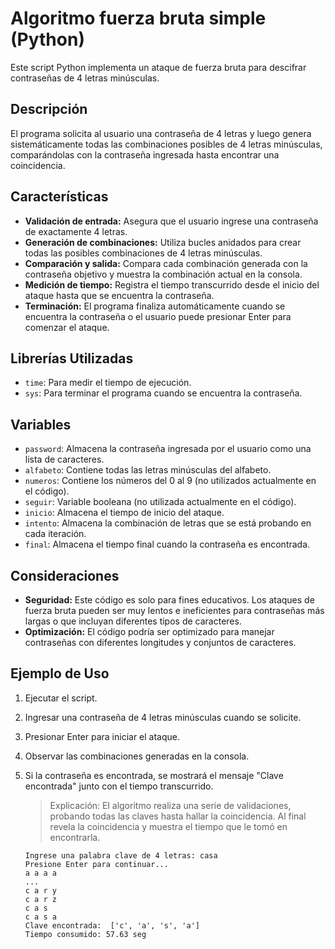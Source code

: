 # Algoritmo fuerza bruta simple (Python)

Este script Python implementa un ataque de fuerza bruta para descifrar contraseñas de 4 letras minúsculas.

## Descripción

El programa solicita al usuario una contraseña de 4 letras y luego genera sistemáticamente todas las combinaciones posibles de 4 letras minúsculas, comparándolas con la contraseña ingresada hasta encontrar una coincidencia.

## Características

-   **Validación de entrada:** Asegura que el usuario ingrese una contraseña de exactamente 4 letras.
-   **Generación de combinaciones:** Utiliza bucles anidados para crear todas las posibles combinaciones de 4 letras minúsculas.
-   **Comparación y salida:** Compara cada combinación generada con la contraseña objetivo y muestra la combinación actual en la consola.
-   **Medición de tiempo:** Registra el tiempo transcurrido desde el inicio del ataque hasta que se encuentra la contraseña.
-   **Terminación:** El programa finaliza automáticamente cuando se encuentra la contraseña o el usuario puede presionar Enter para comenzar el ataque.

## Librerías Utilizadas

-   `time`: Para medir el tiempo de ejecución.
-   `sys`: Para terminar el programa cuando se encuentra la contraseña.

## Variables

-   `password`: Almacena la contraseña ingresada por el usuario como una lista de caracteres.
-   `alfabeto`: Contiene todas las letras minúsculas del alfabeto.
-   `numeros`: Contiene los números del 0 al 9 (no utilizados actualmente en el código).
-   `seguir`: Variable booleana (no utilizada actualmente en el código).
-   `inicio`: Almacena el tiempo de inicio del ataque.
-   `intento`: Almacena la combinación de letras que se está probando en cada iteración.
-   `final`: Almacena el tiempo final cuando la contraseña es encontrada.

## Consideraciones

-   **Seguridad:** Este código es solo para fines educativos. Los ataques de fuerza bruta pueden ser muy lentos e ineficientes para contraseñas más largas o que incluyan diferentes tipos de caracteres.
-   **Optimización:** El código podría ser optimizado para manejar contraseñas con diferentes longitudes y conjuntos de caracteres.

## Ejemplo de Uso

1.  Ejecutar el script.
2.  Ingresar una contraseña de 4 letras minúsculas cuando se solicite.
3.  Presionar Enter para iniciar el ataque.
4.  Observar las combinaciones generadas en la consola.
5.  Si la contraseña es encontrada, se mostrará el mensaje "Clave encontrada" junto con el tiempo transcurrido.

	>Explicación: El algoritmo realiza una serie de validaciones, probando todas las claves hasta hallar la coincidencia. Al final revela la coincidencia y muestra el tiempo que le tomó en encontrarla.
  

        Ingrese una palabra clave de 4 letras: casa
		Presione Enter para continuar...
		a a a a
		...		
		c a r y
	    c a r z
	    c a s
	    c a s a
	    Clave encontrada:  ['c', 'a', 's', 'a']
		Tiempo consumido: 57.63 seg
